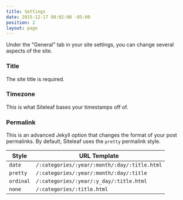 ```yaml
---
title: Settings
date: 2015-12-17 08:02:00 -05:00
position: 2
layout: page
---
```


Under the "General" tab in your site settings, you can change several aspects of the site.

### Title

The site title is required.

### Timezone

This is what Siteleaf bases your timestamps off of.

### Permalink

This is an advanced Jekyll option that changes the format of your post permalinks. By default, Siteleaf uses the `pretty` permalink style.

Style     | URL Template
----------|-------------
`date`    | `/:categories/:year/:month/:day/:title.html`
`pretty`  | `/:categories/:year/:month/:day/:title`
`ordinal` | `/:categories/:year/:y_day/:title.html`
`none`    | `/:categories/:title.html`
